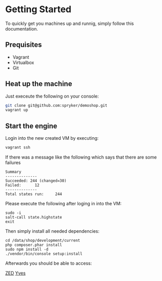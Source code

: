# Getting Started

To quickly get you machines up and runnig, simply follow this documentation.

## Prequisites

* Vagrant
* Virtualbox
* Git

## Heat up the machine

Just execeute the following on your console:

```bash
git clone git@github.com:spryker/demoshop.git
vagrant up
```

## Start the engine

Login into the new created VM by executing:

```bash
vagrant ssh
```

If there was a message like the following which says that there are some failures

```
Summary
--------------
Succeeded: 244 (changed=30)
Failed:      12
--------------
Total states run:     244
```

Please execute the following after loging in into the VM:

```
sudo -i
salt-call state.highstate
exit
```

Then simply install all needed dependencies:

```
cd /data/shop/development/current
php composer.phar install
sudo npm install -d
./vendor/bin/console setup:install
```
Afterwards you should be able to access:

[ZED](http://zed-development.project-yz.de/)
[Yves](http://www-development.project-yz.de/)
